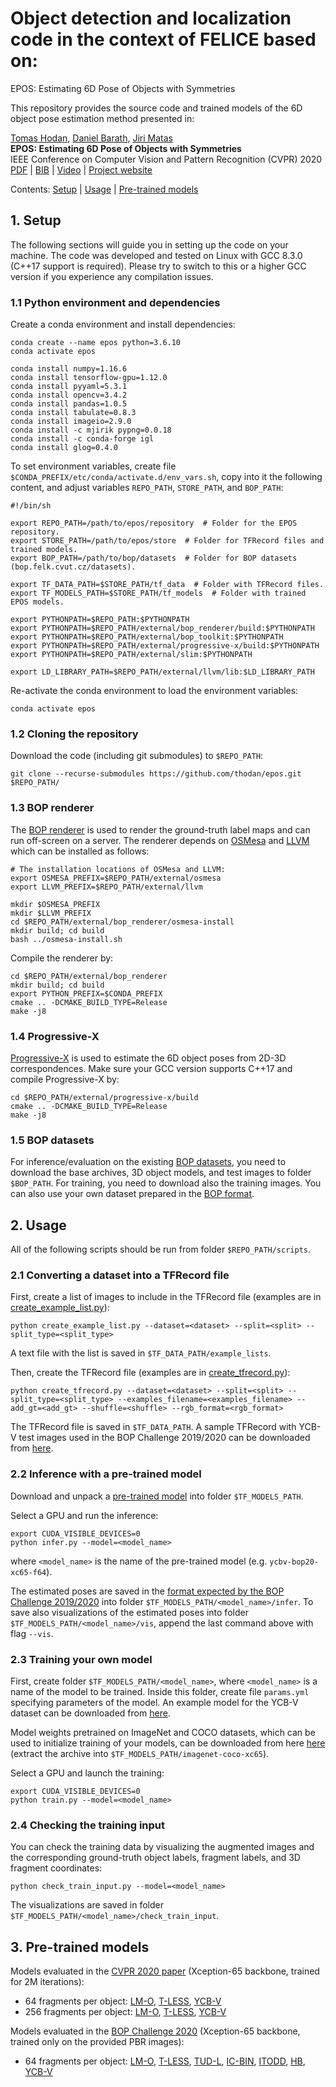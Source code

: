 
# Object detection and localization code in the context of FELICE based on:

EPOS: Estimating 6D Pose of Objects with Symmetries

This repository provides the source code and trained models of the 6D object pose estimation method presented in:

[Tomas Hodan](http://www.hodan.xyz), [Daniel Barath](http://web.eee.sztaki.hu/~dbarath/), [Jiri Matas](http://cmp.felk.cvut.cz/~matas/) <br>
**EPOS: Estimating 6D Pose of Objects with Symmetries**<br>
IEEE Conference on Computer Vision and Pattern Recognition (CVPR) 2020<br>
[PDF](http://openaccess.thecvf.com/content_CVPR_2020/papers/Hodan_EPOS_Estimating_6D_Pose_of_Objects_With_Symmetries_CVPR_2020_paper.pdf) | [BIB](http://cmp.felk.cvut.cz/~hodanto2/data/hodan2020epos.bib) | [Video](https://www.youtube.com/watch?v=OXjG0YPqLnE) | [Project website](http://cmp.felk.cvut.cz/epos/)


Contents: [Setup](#setup) | [Usage](#usage) | [Pre-trained models](#pre-trained-models)


## <a name="setup"></a>1. Setup

The following sections will guide you in setting up the code on your machine. The code was developed and tested on Linux with GCC 8.3.0 (C++17 support is required). Please try to switch to this or a higher GCC version if you experience any compilation issues.

### 1.1 Python environment and dependencies

Create a conda environment and install dependencies:
```
conda create --name epos python=3.6.10
conda activate epos

conda install numpy=1.16.6
conda install tensorflow-gpu=1.12.0
conda install pyyaml=5.3.1
conda install opencv=3.4.2
conda install pandas=1.0.5
conda install tabulate=0.8.3
conda install imageio=2.9.0
conda install -c mjirik pypng=0.0.18
conda install -c conda-forge igl
conda install glog=0.4.0
```

To set environment variables, create file ```$CONDA_PREFIX/etc/conda/activate.d/env_vars.sh```, copy into it the following content, and adjust variables ```REPO_PATH```, ```STORE_PATH```, and ```BOP_PATH```:
```
#!/bin/sh

export REPO_PATH=/path/to/epos/repository  # Folder for the EPOS repository.
export STORE_PATH=/path/to/epos/store  # Folder for TFRecord files and trained models.
export BOP_PATH=/path/to/bop/datasets  # Folder for BOP datasets (bop.felk.cvut.cz/datasets).

export TF_DATA_PATH=$STORE_PATH/tf_data  # Folder with TFRecord files.
export TF_MODELS_PATH=$STORE_PATH/tf_models  # Folder with trained EPOS models.

export PYTHONPATH=$REPO_PATH:$PYTHONPATH
export PYTHONPATH=$REPO_PATH/external/bop_renderer/build:$PYTHONPATH
export PYTHONPATH=$REPO_PATH/external/bop_toolkit:$PYTHONPATH
export PYTHONPATH=$REPO_PATH/external/progressive-x/build:$PYTHONPATH
export PYTHONPATH=$REPO_PATH/external/slim:$PYTHONPATH

export LD_LIBRARY_PATH=$REPO_PATH/external/llvm/lib:$LD_LIBRARY_PATH
```

Re-activate the conda environment to load the environment variables:
```
conda activate epos
```

### 1.2 Cloning the repository

Download the code (including git submodules) to ```$REPO_PATH```:
```
git clone --recurse-submodules https://github.com/thodan/epos.git $REPO_PATH/
```

### 1.3 BOP renderer

The [BOP renderer](https://github.com/thodan/bop_renderer) is used to render the ground-truth label maps and can run off-screen on a server. The renderer depends on [OSMesa](https://www.mesa3d.org/osmesa.html) and [LLVM](https://llvm.org/) which can be installed as follows:
```
# The installation locations of OSMesa and LLVM:
export OSMESA_PREFIX=$REPO_PATH/external/osmesa
export LLVM_PREFIX=$REPO_PATH/external/llvm

mkdir $OSMESA_PREFIX
mkdir $LLVM_PREFIX
cd $REPO_PATH/external/bop_renderer/osmesa-install
mkdir build; cd build
bash ../osmesa-install.sh
```

Compile the renderer by:
```
cd $REPO_PATH/external/bop_renderer
mkdir build; cd build
export PYTHON_PREFIX=$CONDA_PREFIX
cmake .. -DCMAKE_BUILD_TYPE=Release
make -j8
```

### 1.4 Progressive-X

[Progressive-X](https://github.com/danini/progressive-x) is used to estimate the 6D object poses from 2D-3D correspondences. Make sure your GCC version supports C++17 and compile Progressive-X by:
```
cd $REPO_PATH/external/progressive-x/build
cmake .. -DCMAKE_BUILD_TYPE=Release
make -j8
```

### 1.5 BOP datasets

For inference/evaluation on the existing [BOP datasets](https://bop.felk.cvut.cz/datasets/), you need to download the base archives, 3D object models, and test images to folder ```$BOP_PATH```. For training, you need to download also the training images. You can also use your own dataset prepared in the [BOP format](https://github.com/thodan/bop_toolkit/blob/master/docs/bop_datasets_format.md).


## <a name="usage"></a>2. Usage

All of the following scripts should be run from folder ```$REPO_PATH/scripts```.

### 2.1 Converting a dataset into a TFRecord file

First, create a list of images to include in the TFRecord file (examples are in [create_example_list.py](https://github.com/thodan/epos/blob/master/scripts/create_example_list.py)):
```
python create_example_list.py --dataset=<dataset> --split=<split> --split_type=<split_type>
```

A text file with the list is saved in ```$TF_DATA_PATH/example_lists```.

Then, create the TFRecord file (examples are in [create_tfrecord.py](https://github.com/thodan/epos/blob/master/scripts/create_tfrecord.py)):
```
python create_tfrecord.py --dataset=<dataset> --split=<split> --split_type=<split_type> --examples_filename=<examples_filename> --add_gt=<add_gt> --shuffle=<shuffle> --rgb_format=<rgb_format>
```

The TFRecord file is saved in ```$TF_DATA_PATH```.
A sample TFRecord with YCB-V test images used in the BOP Challenge 2019/2020 can be downloaded from [here](https://bop.felk.cvut.cz/media/data/epos_store/ycbv_test_targets-bop19.tfrecord).


### 2.2 Inference with a pre-trained model

Download and unpack a [pre-trained model](#pre-trained-models) into folder ```$TF_MODELS_PATH```.

Select a GPU and run the inference:
```
export CUDA_VISIBLE_DEVICES=0
python infer.py --model=<model_name>
```

where ```<model_name>``` is the name of the pre-trained model (e.g. ```ycbv-bop20-xc65-f64```).

The estimated poses are saved in the [format expected by the BOP Challenge 2019/2020](https://bop.felk.cvut.cz/challenges/bop-challenge-2020/#formatofresults) into folder ```$TF_MODELS_PATH/<model_name>/infer```. To save also visualizations of the estimated poses into folder ```$TF_MODELS_PATH/<model_name>/vis```, append the last command above with flag  ```--vis```.

### 2.3 Training your own model

First, create folder ```$TF_MODELS_PATH/<model_name>```, where ```<model_name>``` is a name of the model to be trained. Inside this folder, create file ```params.yml``` specifying parameters of the model. An example model for the YCB-V dataset can be downloaded from [here](https://bop.felk.cvut.cz/media/data/epos_store/ycbv-example-xc65-f64.zip).

Model weights pretrained on ImageNet and COCO datasets, which can be used to initialize training of your models, can be downloaded from here [here](https://bop.felk.cvut.cz/media/data/epos_store/imagenet-coco-xc65.zip) (extract the archive into ```$TF_MODELS_PATH/imagenet-coco-xc65```).

Select a GPU and launch the training:
```
export CUDA_VISIBLE_DEVICES=0
python train.py --model=<model_name>
```


### 2.4 Checking the training input

You can check the training data by visualizing the augmented images and the corresponding ground-truth object labels, fragment labels, and 3D fragment coordinates:

```
python check_train_input.py --model=<model_name>
```

The visualizations are saved in folder ```$TF_MODELS_PATH/<model_name>/check_train_input```.


## <a name="pre-trained-models"></a>3. Pre-trained models

Models evaluated in the [CVPR 2020 paper](http://openaccess.thecvf.com/content_CVPR_2020/papers/Hodan_EPOS_Estimating_6D_Pose_of_Objects_With_Symmetries_CVPR_2020_paper.pdf) (Xception-65 backbone, trained for 2M iterations):

- 64 fragments per object:
[LM-O](https://bop.felk.cvut.cz/media/data/epos_store/lmo-cvpr20-xc65-f64.zip),
[T-LESS](https://bop.felk.cvut.cz/media/data/epos_store/tless-cvpr20-xc65-f64.zip),
[YCB-V](https://bop.felk.cvut.cz/media/data/epos_store/ycbv-cvpr20-xc65-f64.zip)
- 256 fragments per object:
[LM-O](https://bop.felk.cvut.cz/media/data/epos_store/lmo-cvpr20-xc65-f256.zip),
[T-LESS](https://bop.felk.cvut.cz/media/data/epos_store/tless-cvpr20-xc65-f256.zip),
[YCB-V](https://bop.felk.cvut.cz/media/data/epos_store/ycbv-cvpr20-xc65-f256.zip)


Models evaluated in the [BOP Challenge 2020](https://bop.felk.cvut.cz/challenges/bop-challenge-2020/) (Xception-65 backbone, trained only on the provided PBR images):

- 64 fragments per object:
[LM-O](https://bop.felk.cvut.cz/media/data/epos_store/lmo-bop20-xc65-f64.zip),
[T-LESS](https://bop.felk.cvut.cz/media/data/epos_store/tless-bop20-xc65-f64.zip),
[TUD-L](https://bop.felk.cvut.cz/media/data/epos_store/tudl-bop20-xc65-f64.zip),
[IC-BIN](https://bop.felk.cvut.cz/media/data/epos_store/icbin-bop20-xc65-f64.zip),
[ITODD](https://bop.felk.cvut.cz/media/data/epos_store/itodd-bop20-xc65-f64.zip),
[HB](https://bop.felk.cvut.cz/media/data/epos_store/hb-bop20-xc65-f64.zip),
[YCB-V](https://bop.felk.cvut.cz/media/data/epos_store/ycbv-bop20-xc65-f64.zip)
